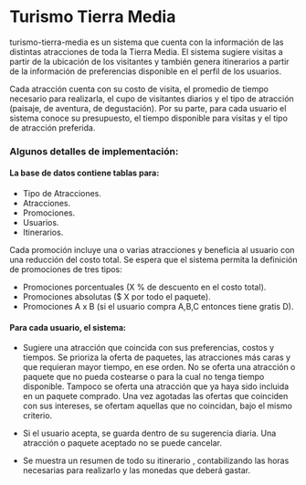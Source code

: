# Turismo Tierra Media

turismo-tierra-media es un sistema que cuenta con la información de las distintas atracciones de
toda la Tierra Media.
El sistema sugiere visitas a partir de la ubicación de los visitantes y también genera itinerarios a partir de la información de preferencias disponible en el perfil de los usuarios.

Cada atracción cuenta con su costo de visita, el promedio de tiempo necesario para realizarla, el cupo de visitantes diarios y el tipo de atracción (paisaje, de aventura, de degustación).
Por su parte, para cada usuario el sistema conoce su presupuesto, el tiempo disponible para visitas y el tipo de atracción preferida.


### Algunos detalles de implementación:

#### La base de datos contiene tablas para:
- Tipo de Atracciones.
- Atracciones.
- Promociones.
- Usuarios.
- Itinerarios.


Cada promoción incluye una o varias atracciones y beneficia al usuario con una reducción del costo 
total. Se espera que el sistema permita la definición de promociones de tres tipos:
- Promociones porcentuales (X % de descuento en el costo total).
- Promociones absolutas ($ X por todo el paquete).
- Promociones A x B (si el usuario compra A,B,C entonces tiene gratis D).


#### Para cada usuario, el sistema:

- Sugiere una ​atracción que coincida con sus preferencias, costos y tiempos​. Se prioriza la oferta de paquetes, las atracciones más caras y que requieran mayor tiempo, en ese orden.
No se oferta una atracción o paquete que no pueda costearse o para la cual no tenga tiempo disponible. Tampoco se oferta una atracción que ya haya sido incluida en un paquete comprado.
Una vez agotadas las ofertas que coinciden con sus intereses, se ofertam aquellas que no coincidan, bajo el mismo criterio.

- Si el usuario acepta, se guarda dentro de su sugerencia diaria. Una atracción o paquete aceptado no se puede cancelar.

- Se muestra un​ resumen de todo su itinerario​ , contabilizando las horas necesarias para realizarlo y las monedas que deberá gastar.